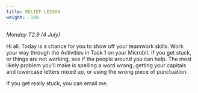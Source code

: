```yaml
---
title: RELIEF LESSON
weight: -100
---
```

*Monday T2.9 (4 July)*

Hi all. Today is a chance for you to show off your teamwork skills. Work your way through the Activities in Task 1 on your Microbit. If you get stuck, or things are not working, see if the people around you can help. The most likely problem you'll make is spelling a word wrong, getting your capitals and lowercase letters mixed up, or using the wrong piece of punctuation.

If you get really stuck, you can email me. 